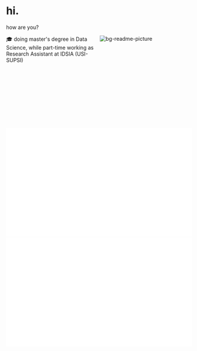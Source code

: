 # hi.
how are you?

<img src="https://icon-library.com/images/cat-icon-gif/cat-icon-gif-1.jpg" align="right" alt="bg-readme-picture" width="250" height="250">
<!--img src="https://media.giphy.com/media/yALcFbrKshfoY/giphy.gif" align="right" alt="bg-readme-picture" width="250" height="285" /-->
<!--img src="https://media.tenor.com/mTj_CD3YTNAAAAAi/breakdown-white.gif" align="right" alt="bg-readme-picture" /-->
<!--img src="https://media.tenor.com/jP0qr_Ha7_MAAAAi/darksouls-knight.gif" align="right" alt="bg-readme-picture" /-->



🎓 doing master's degree in Data Science, while part-time working as Research Assistant at IDSIA (USI-SUPSI)
<!--
https://github.community/t/support-theme-context-for-images-in-light-vs-dark-mode/147981/84
-->
<a href="https://github.com/k0ruy/github-stats-transparent">
<img src="https://github.com/k0ruy/github-stats-transparent/blob/output/generated/overview.svg">
<img src="https://github.com/k0ruy/github-stats-transparent/blob/output/generated/languages.svg">

</a>

